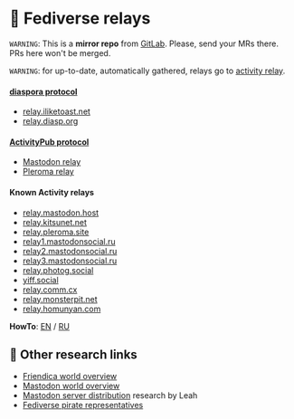 
# :ocean: Fediverse relays

`WARNING`: This is a __mirror repo__ from [GitLab](https://gitlab.com/distributopia/fediverse-relays). Please, send your MRs there. PRs here won't be merged.

`WARNING`: for up-to-date, automatically gathered, relays go to [activity relay](https://fediverse.network/activityrelay).

#### [diaspora protocol](#diaspora-protocol)
* [relay.iliketoast.net](https://relay.iliketoast.net)
* [relay.diasp.org](https://relay.diasp.org/)

#### [ActivityPub protocol](#activitypub-protocol)
* [Mastodon relay](https://source.joinmastodon.org/mastodon/pub-relay)
* [Pleroma relay](https://git.pleroma.social/pleroma/relay)

#### Known Activity relays
* [relay.mastodon.host](https://relay.mastodon.host)
* [relay.kitsunet.net](https://relay.kitsunet.net)
* [relay.pleroma.site](https://relay.pleroma.site)
* [relay1.mastodonsocial.ru](https://relay1.mastodonsocial.ru)
* [relay2.mastodonsocial.ru](https://relay2.mastodonsocial.ru)
* [relay3.mastodonsocial.ru](https://relay3.mastodonsocial.ru)
* [relay.photog.social](https://relay.photog.social)
* [yiff.social](https://yiff.social)
* [relay.comm.cx](https://relay.comm.cx)
* [relay.monsterpit.net](https://relay.monsterpit.net)
* [relay.homunyan.com](https://relay.homunyan.com)

**HowTo**: [EN](https://pleroma.site/objects/d1467990-9e4a-47cd-a43a-376377b2a009) / [RU](https://mastodonsocial.ru/@rf/101092489454309134)

## 🌟 Other research links
- [Friendica world overview](https://gitlab.com/distributopia/friendica-world-overview)
- [Mastodon world overview](https://gitlab.com/distributopia/masto-world-overview)
- [Mastodon server distribution](https://chaos.social/@leah/99837391793032137) research by Leah
- [Fediverse pirate representatives](https://gitlab.com/distributopia/caramba)
